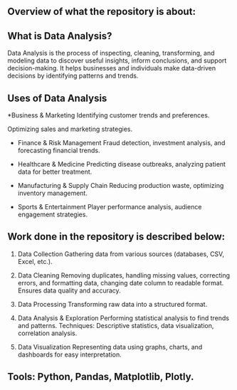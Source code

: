 ##  Overview of what the repository is about:

##  What is Data Analysis?

Data Analysis is the process of inspecting, cleaning, transforming, and modeling data to discover useful insights, inform conclusions, and support decision-making. It helps 
businesses and individuals make data-driven decisions by identifying patterns and trends.

##  Uses of Data Analysis
*Business & Marketing
Identifying customer trends and preferences.

Optimizing sales and marketing strategies.

* Finance & Risk Management
Fraud detection, investment analysis, and forecasting financial trends.

* Healthcare & Medicine
Predicting disease outbreaks, analyzing patient data for better treatment.

* Manufacturing & Supply Chain
Reducing production waste, optimizing inventory management.

* Sports & Entertainment
Player performance analysis, audience engagement strategies.


##  Work done in the repository is described below:
1. Data Collection
Gathering data from various sources (databases, CSV, Excel, etc.).

2. Data Cleaning
Removing duplicates, handling missing values, correcting errors, and formatting data, changing date column to readable format.
Ensures data quality and accuracy.

3. Data Processing
Transforming raw data into a structured format.

4. Data Analysis & Exploration
Performing statistical analysis to find trends and patterns.
Techniques: Descriptive statistics, data visualization, correlation analysis.

5. Data Visualization
Representing data using graphs, charts, and dashboards for easy interpretation.

## Tools: Python, Pandas, Matplotlib, Plotly.
